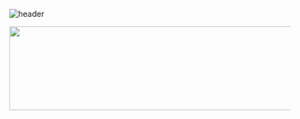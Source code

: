 ![header](https://capsule-render.vercel.app/api?&type=waving&color=1D6A96&height=120&fontColor=283B42&fontAlign=50&animation=fadeIn&section=footer&text=TaeHyun&fontSize=60)
<br/>

  <a href="https://github.com/devxb/gitanimals">
  <img
    src="https://render.gitanimals.org/farms/yth1122"
    width="1000"
    height="150"
  />
</a>
<br/>
